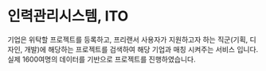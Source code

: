 # 인력관리시스템, ITO

기업은 위탁할 프로젝트를 등록하고, 프리랜서 사용자가 지원하고자 하는 직군(기획, 디자인, 개발)에 해당하는 프로젝트를 검색하여 해당 기업과 매칭 시켜주는 서비스 입니다.</br>
실제 1600여명의 데이터를 기반으로 프로젝트를 진행하였습니다.
